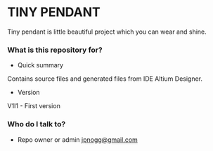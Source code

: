 # TINY PENDANT #

Tiny pendant is little beautiful project which you can wear and shine.

### What is this repository for? ###

* Quick summary

Contains source files and generated files from IDE Altium Designer.

* Version

V1I1 - First version


### Who do I talk to? ###

* Repo owner or admin
jpnogg@gmail.com
